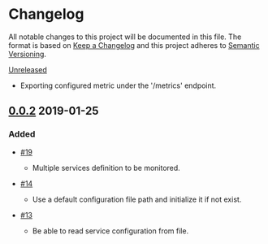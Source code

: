 # Changelog 
All notable changes to this project will be documented in this file.
The format is based on [Keep a Changelog](http://www.keepachangelog.com/en/1.0.0/) and this project adheres to [Semantic Versioning](http://www.semver.org/spec/v2.0.0.html).

[Unreleased](https://github.com/skycoin/skycoin/compare/master...develop)
- Exporting configured metric under the '/metrics' endpoint.


## [0.0.2](https://github.com/simelo/rexporter/releases...) 2019-01-25

### Added
 * [\#19](https://github.com/simelo/rextporter/issues/19)
   - Multiple services definition to be monitored.

 * [\#14](https://github.com/simelo/rextporter/issues/14)
   - Use a default configuration file path and initialize it if not exist.
   
 * [\#13](https://github.com/simelo/rextporter/issues/13)
   - Be able to read service configuration from file.
